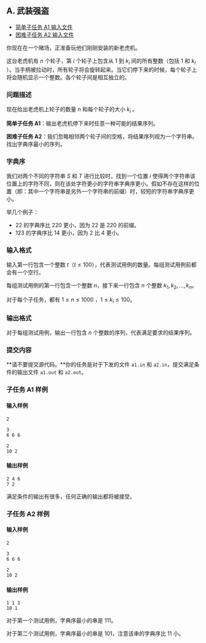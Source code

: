 ## A. 武装强盗

- [简单子任务 A1 输入文件](https://ipsc.ksp.sk/2018/real/problems/a1.in)
- [困难子任务 A2 输入文件](https://ipsc.ksp.sk/2018/real/problems/a2.in)

你现在在一个赌场，正准备玩他们刚刚安装的新老虎机。

这台老虎机有 $n$ 个轮子，第 $i$ 个轮子上包含从 $1$ 到 $k_i$ 间的所有整数（包括 $1$ 和 $k_i$ ）。当手柄被拉动时，所有轮子将会旋转起来。当它们停下来的时候，每个轮子上将会随机显示一个整数。各个轮子间是相互独立的。

### 问题描述

现在给出老虎机上轮子的数量 $n$ 和每个轮子的大小 $k_i$ 。

**简单子任务 A1**：输出老虎机停下来时任意一种可能的结果序列。

**困难子任务 A2**：我们忽略相邻两个轮子间的空格，将结果序列视为一个字符串。找出字典序最小的序列。

### 字典序

我们对两个不同的字符串 $S$ 和 $T$ 进行比较时，找到一个位置 $i$ 使得两个字符串该位置上的字符不同，则在该处字符更小的字符串字典序更小。假如不存在这样的位置（即：其中一个字符串是另外一个字符串的前缀）时，较短的字符串字典序更小。

举几个例子：

- 22 的字典序比 220 更小，因为 22 是 220 的前缀。
- 123 的字典序比 14 更小，因为 2 比 4 更小。

### 输入格式

输入第一行包含一个整数 $t$（$t \leq 100$），代表测试用例的数量。每组测试用例前都会有一个空行。

每组测试用例的第一行包含一个整数 $n$，接下来一行包含 $n$ 个整数 $k_1, k_2, \ldots , k_n$。

对于每个子任务，都有 $1 \leq n \leq 1000$ ，$1 \leq k_i \leq 100$。

### 输出格式

对于每组测试用例，输出一行包含 $n$ 个整数的序列，代表满足要求的结果序列。

### 提交内容

**请不要提交源代码。**你的任务是对于下发的文件 `a1.in` 和 `a2.in`，提交满足条件的输出文件 `a1.out` 和 `a2.out`。

### 子任务 A1 样例

#### 输入样例

```plain
2

3
6 6 6

2
10 2
```

#### 输出样例

```plain
2 4 6
7 2
```

满足条件的输出有很多，任何正确的输出都将被接受。

### 子任务 A2 样例

#### 输入样例

```plain
2

3
6 6 6

2
10 2
```

#### 输出样例

```plain
1 1 1
10 1
```

对于第一个测试用例，字典序最小的串是 $111$。

对于第二个测试用例，字典序最小的串是 $101$，注意该串的字典序比 $11$ 小。